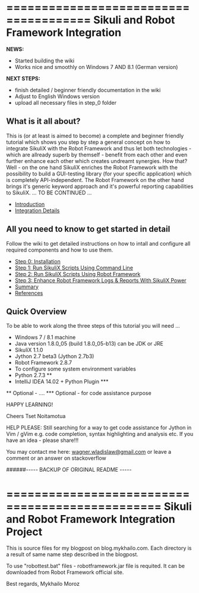 ======================================
Sikuli and Robot Framework Integration
======================================

**NEWS:**

- Started building the wiki
- Works nice and smoothly on Windows 7 AND 8.1 (German version)

**NEXT STEPS:**

- finish detailed / beginner friendly documentation in the wiki
- Adjust to English Windows version
- upload all necessary files in step_0 folder



## What is it all about?

This is (or at least is aimed to become) a complete and beginner friendly tutorial which shows you step by step a general concept on how to integrate SikuliX with the Robot Framework and thus let both technologies - which are allready superb by themself - benefit from each other and even further enhance each other which creates undreamt synergies. How that? Well - on the one hand SikuliX enriches the Robot Framework with the possibility to build a GUI-testing library (for your specific application) which is completely API-independent. The Robot Framework on the other hand brings it's generic keyword approach and it's powerful reporting capabilities to SikuliX. ... TO BE CONTINUED ...

- [Introduction](https://github.com/Tset-Noitamotua/Sikuli-and-Robot-Framework-Integration/wiki/Introduction)
- [Integration Details](https://github.com/Tset-Noitamotua/Sikuli-and-Robot-Framework-Integration/wiki/Integration-Details)



## All you need to know to get started in detail

Follow the wiki to get detailed instructions on how to intall and configure all required components and how to use them.

- [Step 0: Installation](https://github.com/Tset-Noitamotua/Sikuli-and-Robot-Framework-Integration/wiki/Step-0:-Installation)
- [Step 1: Run SikuliX Scripts Using Command Line](https://github.com/Tset-Noitamotua/Sikuli-and-Robot-Framework-Integration/wiki/Step-1:-Run-Sikulix-Scripts-From-Command-Line)
- [Step 2: Run SikuliX Scripts Using Robot Framework ](https://github.com/Tset-Noitamotua/Sikuli-and-Robot-Framework-Integration/wiki/Step-2:-Run-Sikulix-Scripts-From-Robot-Framework)
- [Step 3: Enhance Robot Framework Logs & Reports With SikuliX Power](https://github.com/Tset-Noitamotua/Sikuli-and-Robot-Framework-Integration/wiki/Step-3:-Enhance-Robot-Framework-Reports-With-Sikulix-Screenshots)
- [Summary](https://github.com/Tset-Noitamotua/Sikuli-and-Robot-Framework-Integration/wiki/Summary)
- [References](https://github.com/Tset-Noitamotua/Sikuli-and-Robot-Framework-Integration/wiki/References)



## Quick Overview

To be able to work along the three steps of this tutorial you will need ...

- Windows 7 / 8.1 machine
- Java version 1.8.0_05 (build 1.8.0_05-b13) can be JDK or JRE
- SikuliX 1.1.0
- Jython 2.7 beta3 (Jython 2.7b3)
- Robot Framework 2.8.7
- To configure some system environment variables
- Python 2.7.3 **
- IntelliJ IDEA 14.02 + Python Plugin ***

** Optional - ....
*** Optional - for code assistance purpose

HAPPY LEARNING!

Cheers
Tset Noitamotua

HELP PLEASE: Still searching for a way to get code assistance for Jython in Vim / gVim e.g. code completion, syntax highlighting and analysis etc. If you have an idea - please share!!!

You may contact me here: wagner.wladislaw@gmail.com or leave a comment or an answer on stackoverflow


######----- BACKUP OF ORIGINAL README -----

================================================
Sikuli and Robot Framework Integration Project
================================================

This is source files for my blogpost on blog.mykhailo.com.
Each directory is a result of same name step described in the blogpost.

To use "robottest.bat" files - robotframework.jar file is requited.
It can be downloaded from Robot Framework official site.

Best regards,
Mykhailo Moroz
